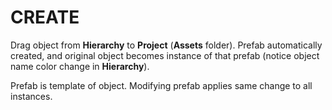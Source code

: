 # CREATE

Drag object from **Hierarchy** to **Project** (**Assets** folder). Prefab automatically created, and original object becomes instance of that prefab (notice object name color change in **Hierarchy**).

Prefab is template of object. Modifying prefab applies same change to all instances.
